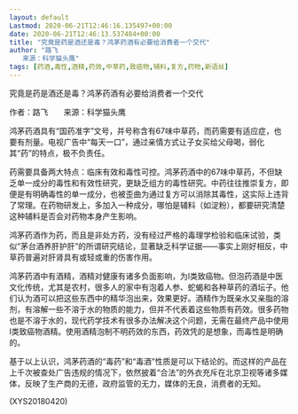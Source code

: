 ```yaml
---
layout: default
Lastmod: 2020-06-21T12:46:16.135497+00:00
date: 2020-06-21T12:46:13.537484+00:00
title: "究竟是药是酒还是毒？鸿茅药酒有必要给消费者一个交代"
author: "路飞
　　来源：科学猫头鹰"
tags: [药酒,毒性,酒精,药效,中草药,致癌物,辅料,复方,药物,新语丝]
---
```


究竟是药是酒还是毒？鸿茅药酒有必要给消费者一个交代

作者：路飞　　来源：科学猫头鹰

鸿茅药酒具有“国药准字”文号，并号称含有67味中草药，而药需要有适应症，也要有剂量。电视广告中“每天一口”，通过亲情方式让子女买给父母喝，弱化其“药”的特点，极不负责任。

药需要具备两大特点：临床有效和毒性可控。鸿茅药酒中的67味中草药，不但缺乏单一成分的毒性和有效性研究，更缺乏组方的毒性研究。中药往往推崇复方，即便是有明确毒性的单一成分，也被歪曲为通过复方可以消除其毒性，这实际上违背了常理。在药物研发上，多加入一种成分，哪怕是辅料（如淀粉），都要研究清楚这种辅料是否会对药物本身产生影响。

鸿茅药酒作为药，而且是非处方药，没有经过严格的毒理学检验和临床试验，类似“茅台酒养肝护肝”的所谓研究结论，显著缺乏科学证据——事实上刚好相反，中草药普遍对肝肾具有或轻或重的伤害作用。

鸿茅药酒中有酒精，酒精对健康有诸多负面影响，为I类致癌物。但泡药酒是中医文化传统，尤其是农村，很多人的家中有泡着人参、蛇蝎和各种草药的酒坛子。他们认为酒可以把这些东西中的精华泡出来，效果更好。酒精作为既亲水又亲脂的溶剂，有溶解一些不溶于水的物质的能力，但并不代表着这些物质有药效。很多药物也是不溶于水的，现代药学技术有很多办法解决这个问题，无需在最终产品中使用I类致癌物酒精。使用酒精泡制不明药效的东西，药效凭的是想象，而毒性是明确的。

基于以上认识，鸿茅药酒的“毒药”和“毒酒”性质是可以下结论的。而这样的产品在上千次被查处广告违规的情况下，依然披着“合法”的外衣充斥在北京卫视等诸多媒体，反映了生产商的无德，政府监管的无力，媒体的无良，消费者的无知。

(XYS20180420)

